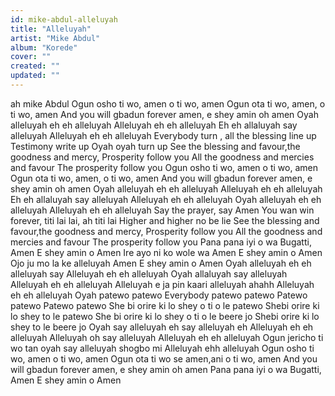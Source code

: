 ```yaml
---
id: mike-abdul-alleluyah
title: "Alleluyah"
artist: "Mike Abdul"
album: "Korede"
cover: ""
created: ""
updated: ""
---
```


ah mike Abdul
Ogun osho ti wo, amen o ti wo, amen
Ogun ota ti wo, amen, o ti wo, amen
And you will gbadun forever amen, e shey amin oh amen
Oyah alleluyah eh eh alleluyah
Alleluyah eh eh alleluyah
Eh eh allaluyah say alleluyah
Alleluyah eh eh alleluyah
Everybody turn , all the blessing line up
Testimony write up
Oyah oyah turn up
See the blessing and favour,the goodness and mercy,
Prosperity follow you
All the goodness and mercies and favour
The prosperity follow you
Ogun osho ti wo, amen o ti wo, amen
Ogun ota ti wo, amen, o ti wo, amen
And you will gbadun forever amen, e shey amin oh amen
Oyah alleluyah eh eh alleluyah
Alleluyah eh eh alleluyah
Eh eh allaluyah say alleluyah
Alleluyah eh eh alleluyah
Oyah alleluyah eh eh alleluyah
Alleluyah eh eh alleluyah
Say the prayer, say Amen
You wan win forever, titi lai lai, ah titi lai
Higher and higher no be lie
See the blessing and favour,the goodness and mercy,
Prosperity follow you
All the goodness and mercies and favour
The prosperity follow you
Pana pana iyi o wa Bugatti, Amen
E shey amin o Amen
Ire ayo ni ko wole wa Amen
E shey amin o Amen
Ojo ju mo la ke alleluyah Amen
E shey amin o Amen
Oyah alleluyah eh eh alleluyah say
Alleluyah eh eh alleluyah
Oyah allaluyah say alleluyah
Alleluyah eh eh alleluyah
Alleluyah e ja pin kaari alleluyah ahahh
Alleluyah eh eh alleluyah
Oyah patewo patewo
Everybody patewo patewo
Patewo patewo
Patewo patewo
She bi orire ki lo shey o ti o le patewo
Shebi orire ki lo shey to le patewo
She bi orire ki lo shey o ti o le beere jo
Shebi orire ki lo shey to le beere jo
Oyah say alleluyah eh say alleluyah  eh
Alleluyah eh eh alleluyah
Alleluyah oh say alleluyah
Alleluyah eh eh alleluyah
Ogun jericho ti wo tan oyah say alleluyah shogbo mi
Alleluyah ehh alleluyah
Ogun osho ti wo, amen o ti wo, amen
Ogun ota ti wo se amen,ani o ti wo, amen
And you will gbadun forever amen, e shey amin oh amen
Pana pana iyi o wa Bugatti, Amen
E shey amin o Amen